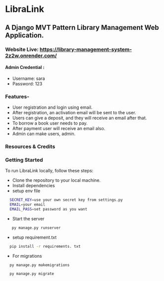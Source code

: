 # LibraLink
## A Django MVT Pattern Library Management Web Application.
### Website Live: https://library-management-system-2z2w.onrender.com/
#### Admin Credential : 
- Username: sara
- Password: 123

### Features-
- User registration and login using email.
- After registration, an activation email will be sent to the user.
- Users can give a deposit, and they will receive an email after that.
- To borrow a book user needs to pay.
- After payment user will receive an email also.
- Admin can make users, admin.

### Resources & Credits


### Getting Started
To run LibraLink locally, follow these steps:
- Clone the repository to your local machine.
- Install dependencies
- setup env file
```bash
  SECRET_KEY=use your own secret key from settings.py
  EMAIL=your email
  EMAIL_PASS=set password as you want
```
- Start the server
 ```bash
    py manage.py runserver
```
- setup requirement.txt
```bash
  pip install -r requirements. txt
```
- For migrations 
```bash
  py manage.py makemigrations
```
```bash
  py manage.py migrate
```
   
